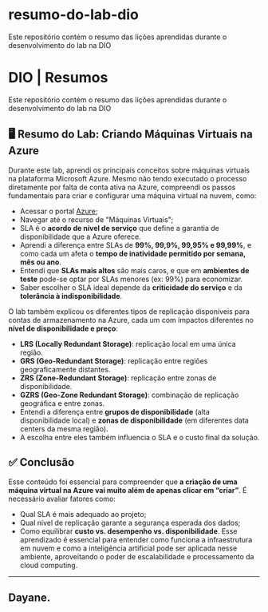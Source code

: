# resumo-do-lab-dio
Este repositório contém o resumo das lições aprendidas durante o desenvolvimento do lab na DIO

# DIO | Resumos 

Este repositório contém o resumo das lições aprendidas durante o desenvolvimento do lab na DIO

## 🖥️ Resumo do Lab: Criando Máquinas Virtuais na Azure
Durante este lab, aprendi os principais conceitos sobre máquinas virtuais na plataforma Microsoft Azure. Mesmo não tendo executado o processo diretamente por falta de conta ativa na Azure, compreendi os passos fundamentais para criar e configurar uma máquina virtual na nuvem, como:
- Acessar o portal [Azure](portal.azure.com);
- Navegar até o recurso de "Máquinas Virtuais";
- SLA é o **acordo de nível de serviço** que define a garantia de disponibilidade que a Azure oferece.
- Aprendi a diferença entre SLAs de **99%, 99,9%, 99,95% e 99,99%**, e como cada um afeta o **tempo de inatividade permitido por semana, mês ou ano**.
- Entendi que **SLAs mais altos** são mais caros, e que em **ambientes de teste** pode-se optar por SLAs menores (ex: 99%) para economizar.
- Saber escolher o SLA ideal depende da **criticidade do serviço** e da **tolerância à indisponibilidade**.

O lab também explicou os diferentes tipos de replicação disponíveis para contas de armazenamento na Azure, cada um com impactos diferentes no **nível de disponibilidade e preço**:
- **LRS (Locally Redundant Storage)**: replicação local em uma única região.
- **GRS (Geo-Redundant Storage)**: replicação entre regiões geograficamente distantes.
- **ZRS (Zone-Redundant Storage)**: replicação entre zonas de disponibilidade.
- **GZRS (Geo-Zone Redundant Storage)**: combinação de replicação geográfica e entre zonas.
- Entendi a diferença entre **grupos de disponibilidade** (alta disponibilidade local) e **zonas de disponibilidade** (em diferentes data centers da mesma região).
- A escolha entre eles também influencia o SLA e o custo final da solução.

## ✅ Conclusão
Esse conteúdo foi essencial para compreender que **a criação de uma máquina virtual na Azure vai muito além de apenas clicar em “criar”**. É necessário avaliar fatores como:
- Qual SLA é mais adequado ao projeto;
- Qual nível de replicação garante a segurança esperada dos dados;
- Como equilibrar **custo vs. desempenho vs. disponibilidade**.
Esse aprendizado é essencial para entender como funciona a infraestrutura em nuvem e como a inteligência artificial pode ser aplicada nesse ambiente, aproveitando o poder de escalabilidade e processamento da cloud computing.


---
Dayane.
---
